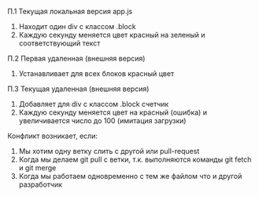 П.1 Текущая локальная версия app.js
1. Находит один div с классом .block
2. Каждую секунду меняется цвет красный на зеленый и соответствующий текст

П.2 Первая удаленная (внешняя версия)
1. Устанавливает для всех блоков красный цвет

П.3 Текущая удаленная (внешняя версия)
1. Добавляет для div с классом .block счетчик
2. Каждую секунду меняется цвет на красный (ошибка) и увеличивается число до 100 (имитация загрузки)


Конфликт возникает, если:
1. Мы хотим одну ветку слить с другой или pull-request
2. Когда мы делаем git pull с ветки, т.к. выполняются команды git fetch и git merge
3. Когда мы работаем одновременно с тем же файлом что и другой разработчик